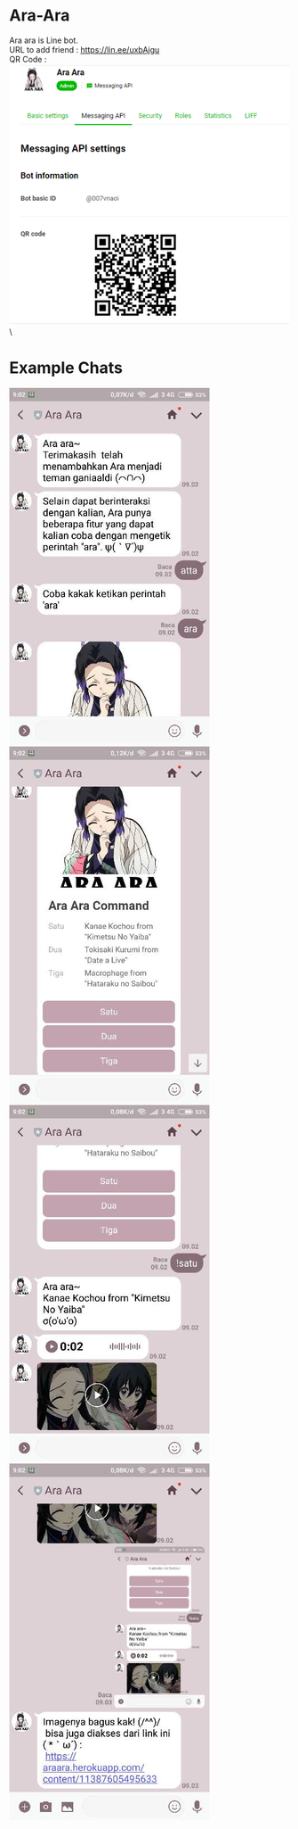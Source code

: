 # Ara-Ara
Ara ara is Line bot. \
URL to add friend : https://lin.ee/uxbAjgu \
QR Code : \
![QR](/assets/linedev2.png/) \
\
# Example Chats 
![img](/assets/1.jpg/) \
![img](/assets/2.jpg/) \
![img](/assets/3.jpg/) \
![img](/assets/4.jpg/)
